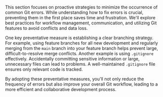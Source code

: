This section focuses on proactive strategies to minimize the occurrence of common Git errors. While understanding how to fix errors is crucial, preventing them in the first place saves time and frustration. We'll explore best practices for workflow management, communication, and utilizing Git features to avoid conflicts and data loss.

One key preventative measure is establishing a clear branching strategy. For example, using feature branches for all new development and regularly merging from the `main` branch into your feature branch helps prevent large, difficult-to-resolve merge conflicts. Another example is using `.gitignore` effectively. Accidentally committing sensitive information or large, unnecessary files can lead to problems. A well-maintained `.gitignore` file ensures only relevant code is tracked.

By adopting these preventative measures, you'll not only reduce the frequency of errors but also improve your overall Git workflow, leading to a more efficient and collaborative development process.